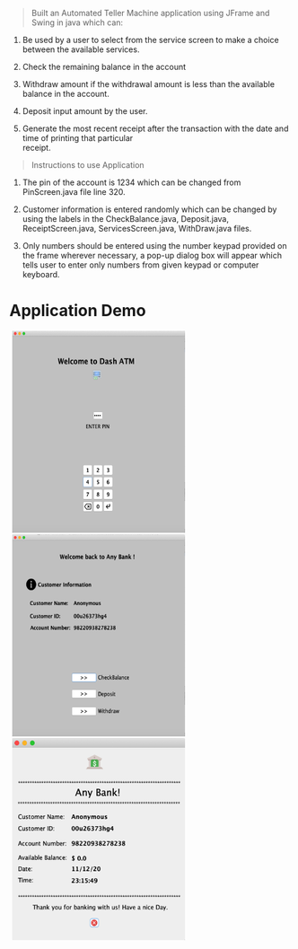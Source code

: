  > Built an Automated Teller Machine application using JFrame and Swing in java which can: 

 1. Be used by a user to select from the service screen to make a choice between the available services.
 
 2. Check the remaining balance in the account 
 
 3. Withdraw amount if the withdrawal amount is less
    than the available balance in the account.
 4. Deposit input amount by the user.
 
 5. Generate the most recent receipt after the
    transaction with the date and time of printing that particular  
    receipt.

> Instructions to use Application

 1. The pin of the account is 1234 which can be changed from PinScreen.java file line 320.
 
 2. Customer information is entered randomly which can be changed by using the labels in the CheckBalance.java, Deposit.java, ReceiptScreen.java, ServicesScreen.java, WithDraw.java files.
 
 3. Only numbers should be entered using the number keypad provided on the frame wherever necessary, a pop-up dialog box will appear which tells user to enter only     numbers from given keypad or computer keyboard.
 
 

<h1> Application Demo </h1>
<span style="padding:5px"><img
            src="screenshots/ScreenShot1.png"
            width="308px" height="360px"></span>
    <span style="padding:5px"><img
            src="screenshots/ScreenShot2.png"
            width="308px" height="360px"></span>
    <span style="padding:5px"><img
            src="screenshots/ScreenShot3.png"
            width="308px" height="360px"></span>


 

